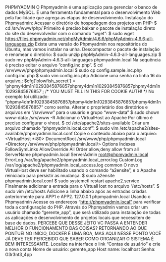 PHPMYADMIN
O Phpmyadmin é uma aplicação para gerenciar o banco de dados MySQL. É uma ferramenta fundamental para o desenvolvimento Web pela facilidade que agrega as etapas de desenvolvimento.
Instalação do Phpmyadmin:
Acessar o diretório de hospedagem dos projetos em PHP:
$ cd /srv/www/php/
Primeiro é preciso baixar o pacote de instalação direto do site do desenvolvedor com o comando “wget”:
$ sudo wget
 https://files.phpmyadmin.net/phpMyAdmin/4.6.6/phpMyAdmin-4.6.6-all-languages.zip
Existe uma versão do Phpmyadmin nos repositórios do Ubuntu, mas vamos instalar na unha.
Descompactar o pacote de instalação e renomear o diretório:
$ sudo unzip phpMyAdmin-4.6.3-all-languages.zip
$ sudo mv phpMyAdmin-4.6.3-all-languages phpmyadmin.local
Na sequência é preciso editar o arquivo ”config.inc.php”.
$ cd /srv/www/php/phpmyadmin.local
$ sudo cp config.sample.inc.php config.inc.php
$ sudo vim config.inc.php
Adicione uma senha na linha 16 do arquivo,:
$cfg['blowfish_secret'] = 'phpmy4dm1n10293845876857phpmy4dm1n10293845876857phpmy4dm1n10293845876857'; /* YOU MUST FILL IN THIS FOR COOKIE AUTH! */
No exemplo foi utilizado:
 “phpmy4dm1n10293845876857phpmy4dm1n10293845876857phpmy4dm1n10293845876857”
como senha.
Alterar o proprietário dos diretórios e arquivos em “/srv/www” para o usuário e grupo “www-data”
$ sudo chown www-data\: /srv/www -R
Adicionar o VirtualHost ao Apache
Por último é preciso configurar o vhost.
$ cd /etc/apache2/sites-available
Criar um arquivo chamado “phpmyadmin.local.conf”:
$ sudo vim /etc/apache2/sites-available/phpmyadmin.local.conf
Copie o conteúdo abaixo para o arquivo:
<VirtualHost *:80>
DocumentRoot /srv/www/php/phpmyadmin.local
		<Directory /srv/www/php/phpmyadmin.local/>
	Options Indexes FollowSymLinks
   		AllowOverride All
   		Order allow,deny
   		allow from all
	</Directory>
		ServerName phpmyadmin.local
		ServerAdmin root@phpmyadmin.local
		ErrorLog /var/log/apache2/phpmyadmin.local_error.log
		CustomLog /var/log/apache2/phpmyadmin.local_access.log common
</VirtualHost>
O novo VirtualHost deve ser habilitado usando o comando “a2ensite”, e o Apache reiniciado para persistir as mudança.
$ sudo a2ensite phpmyadmin.local.conf
$ sudo systemctl restart apache2.service
Finalmente adicionar a entrada para o VirtualHost no arquivo “/etc/hosts”.
$ sudo vim /etc/hosts
Adicione a linha abaixo após as entradas criadas anteriormente para APP1 e APP2.
127.0.0.1	phpmyadmin.local
Usando o Phpmyadmin
Acesse os endereços “http://phpmyadmin.local” para verificar toda a configuração do PHP.
Através do Phpmyadmin vamos criar um usuário chamado “gerente_app”, que será utilizado para instalação de todas as aplicações e desenvolvimento de projetos locais que necessitem de base de dados.
PERCEBE QUE DESSE JEITO VC PASSA A ENTENDER MELHOR O FUNCIONAMENTO DAS COISAS? RETORNANDO AO QUE PONTUEI NO INÍCIO, DOCKER É UMA BOA, MAS AQUI NESSE PONTO VOCÊ JÁ DEVE TER PERCEBIDO QUE SABER COMO ORGANIZAR O SISTEMA É BEM INTERESSANTE.
Localize na interface o link “Contas de usuário” e crie a nova conta
Nome de usuário: gerente_app
Host name: localhost
Senha: G3r3nt3_4pp
